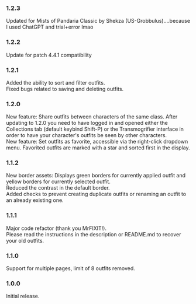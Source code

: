 ### 1.2.3
Updated for Mists of Pandaria Classic by Shekza (US-Grobbulus)....because I used ChatGPT and trial+error lmao

### 1.2.2

Update for patch 4.4.1 compatibility

### 1.2.1

Added the ability to sort and filter outfits.  
Fixed bugs related to saving and deleting outfits.  

### 1.2.0

New feature: Share outfits between characters of the same class. After updating to 1.2.0 you need to have logged in
and opened either the Collections tab (default keybind Shift-P) or the Transmogrifier interface in order to have your character's
outfits be seen by other characters.  
New feature: Set outfits as favorite, accessible via the right-click dropdown menu. Favorited outfits are marked with a star and
sorted first in the display.

### 1.1.2

New border assets: Displays green borders for currently applied outfit and yellow borders for currently selected outfit.  
Reduced the contrast in the default border.  
Added checks to prevent creating duplicate outfits or renaming an outfit to an already existing one.

### 1.1.1

Major code refactor (thank you MrFIXIT!).  
Please read the instructions in the description or README.md to recover your old outfits.

### 1.1.0

Support for multiple pages, limit of 8 outfits removed.

### 1.0.0

Initial release.
